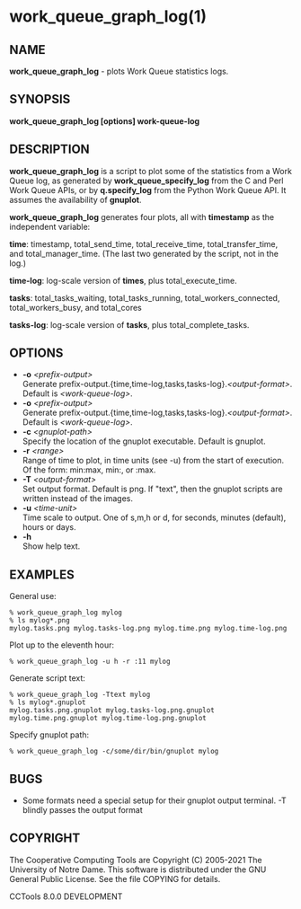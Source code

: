 






















# work_queue_graph_log(1)

## NAME
**work_queue_graph_log** - plots Work Queue statistics logs.

## SYNOPSIS
**work_queue_graph_log [options] work-queue-log**

## DESCRIPTION

**work_queue_graph_log** is a script to plot some of the statistics from a
Work Queue log, as generated by **work_queue_specify_log** from the C and Perl Work Queue APIs, or by
**q.specify_log** from the Python Work Queue API. It assumes the availability of
**gnuplot**.

**work_queue_graph_log** generates four plots, all with **timestamp** as
the independent variable:

**time**:
    timestamp, total_send_time, total_receive_time, total_transfer_time, and total_manager_time. (The last two generated by the script, not in the log.)

**time-log**:
    log-scale version of **times**, plus total_execute_time.

**tasks**:
    total_tasks_waiting, total_tasks_running, total_workers_connected, total_workers_busy, and total_cores

**tasks-log**:
    log-scale version of **tasks**, plus total_complete_tasks.

## OPTIONS

- **-o** _&lt;prefix-output&gt;_<br />Generate prefix-output.{time,time-log,tasks,tasks-log}._&lt;output-format&gt;_. Default is _&lt;work-queue-log&gt;_.
- **-o** _&lt;prefix-output&gt;_<br />Generate prefix-output.{time,time-log,tasks,tasks-log}._&lt;output-format&gt;_. Default is _&lt;work-queue-log&gt;_.
- **-c** _&lt;gnuplot-path&gt;_<br />Specify the location of the gnuplot executable. Default is gnuplot.
- **-r** _&lt;range&gt;_<br />Range of time to plot, in time units (see -u) from the start of execution. Of the form: min:max, min:, or :max.
- **-T** _&lt;output-format&gt;_<br />Set output format. Default is png. If "text", then the gnuplot scripts are written instead of the images.
- **-u** _&lt;time-unit&gt;_<br />Time scale to output. One of s,m,h or d, for seconds, minutes (default), hours or days.
- **-h**<br />Show help text.


## EXAMPLES

General use:

```
% work_queue_graph_log mylog
% ls mylog*.png
mylog.tasks.png mylog.tasks-log.png mylog.time.png mylog.time-log.png
```

Plot up to the eleventh hour:

```
% work_queue_graph_log -u h -r :11 mylog

```
Generate script text:

```
% work_queue_graph_log -Ttext mylog
% ls mylog*.gnuplot
mylog.tasks.png.gnuplot mylog.tasks-log.png.gnuplot mylog.time.png.gnuplot mylog.time-log.png.gnuplot
```

Specify gnuplot path:

```
% work_queue_graph_log -c/some/dir/bin/gnuplot mylog
```

## BUGS


- Some formats need a special setup for their gnuplot output terminal. -T blindly passes the output format


## COPYRIGHT

The Cooperative Computing Tools are Copyright (C) 2005-2021 The University of Notre Dame.  This software is distributed under the GNU General Public License.  See the file COPYING for details.

CCTools 8.0.0 DEVELOPMENT
